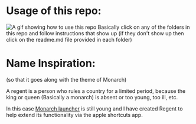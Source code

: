 # Usage of this repo:

![A gif showing how to use this repo](media/usage.gif)
Basically click on any of the folders in this repo and follow instructions that show up (if they don't show up then click on the readme.md file provided in each folder)

# Name Inspiration:
(so that it goes along with the theme of Monarch)

A regent is a person who rules a country for a limited period, because the king or queen (Basically a monarch) is absent or too young, too ill, etc.

In this case [Monarch launcher](https://www.monarchlauncher.com/ "Spotlight Search with Superpowers") is still young and I have created Regent to help extend its functionality via the apple shortcuts app.
